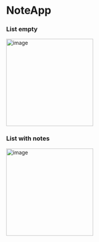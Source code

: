 # NoteApp


### List empty

<img width="233" alt="image" src="https://user-images.githubusercontent.com/75456915/179858765-a29a292c-6136-49b5-9dec-e16875c9063b.png">


### List with notes

<img width="233" alt="image" src="https://user-images.githubusercontent.com/75456915/179858854-73f4fde8-bda7-41a1-a6be-8eb54bdcd3d6.png">





